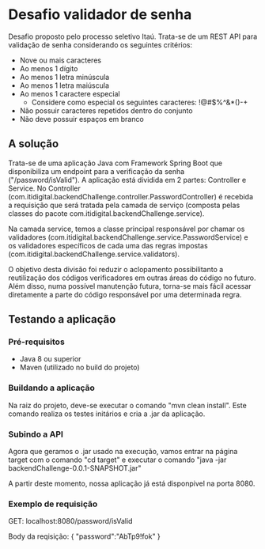 # Desafio validador de senha

Desafio proposto pelo processo seletivo Itaú. Trata-se de um REST API para validação de senha considerando os seguintes critérios:
- Nove ou mais caracteres
- Ao menos 1 dígito
- Ao menos 1 letra minúscula
- Ao menos 1 letra maiúscula
- Ao menos 1 caractere especial
  - Considere como especial os seguintes caracteres: !@#$%^&*()-+
- Não possuir caracteres repetidos dentro do conjunto
- Não deve possuir espaços em branco

## A solução

Trata-se de uma aplicação Java com Framework Spring Boot que disponibiliza um endpoint para a verificação da senha ("/password/isValid").
A aplicação está dividida em 2 partes: Controller e Service. No Controller (com.itidigital.backendChallenge.controller.PasswordController) é recebida a requisição que será tratada pela camada de serviço (composta pelas classes do pacote com.itidigital.backendChallenge.service).

Na camada service, temos a classe principal responsável por chamar os validadores (com.itidigital.backendChallenge.service.PasswordService) e os validadores específicos de cada uma das regras impostas (com.itidigital.backendChallenge.service.validators).

O objetivo desta divisão foi reduzir o aclopamento possibilitanto a reutilização dos códigos verificadores em outras áreas do código no futuro. Além disso, numa possível manutenção futura, torna-se mais fácil acessar diretamente a parte do código responsável por uma determinada regra.

## Testando a aplicação
### Pré-requisitos
- Java 8 ou superior
- Maven (utilizado no build do projeto)

### Buildando a aplicação
Na raiz do projeto, deve-se executar o comando "mvn clean install". Este comando realiza os testes initários e cria a .jar da aplicação.

### Subindo a API
Agora que geramos o .jar usado na execução, vamos entrar na página target com o comando "cd target" e executar o comando "java -jar backendChallenge-0.0.1-SNAPSHOT.jar"

A partir deste momento, nossa aplicação já está disponpivel na porta 8080.

### Exemplo de requisição

GET: localhost:8080/password/isValid

Body da reqisição:
{
    "password":"AbTp9!fok"
}
